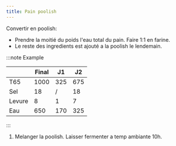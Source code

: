 ```yaml
---
title: Pain poolish
---
```


Convertir en poolish:

- Prendre la moitié du poids l'eau total du pain. Faire 1:1 en farine.
- Le reste des ingredients est ajouté a la poolish le lendemain.

:::note Example

|        | Final | J1  | J2  |
|--------|-------|-----|-----|
| T65    | 1000  | 325 | 675 |
| Sel    | 18    | /   | 18  |
| Levure | 8     | 1   | 7   |
| Eau    | 650   | 170 | 325 |

:::

1. Melanger la poolish. Laisser fermenter a temp ambiante 10h.
